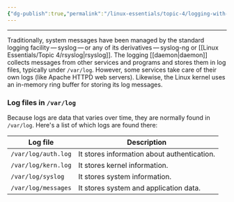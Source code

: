 ```yaml
---
{"dg-publish":true,"permalink":"/linux-essentials/topic-4/logging-with-the-syslog-daemon/"}
---
```


---
Traditionally, system messages have been managed by the standard logging facility — syslog — or any of its derivatives — syslog-ng or [[Linux Essentials/Topic 4/rsyslog\|rsyslog]]. The logging [[daemon\|daemon]] collects messages from other services and programs and stores them in log files, typically under `/var/log`. However, some services take care of their own logs (like Apache HTTPD web servers). Likewise, the Linux kernel uses an in-memory ring buffer for storing its log messages.

### Log files in `/var/log`

Because logs are data that varies over time, they are normally found in `/var/log`. Here's a list of which logs are found there:

| Log file            | Description                                 |
| ------------------- | ------------------------------------------- |
| `/var/log/auth.log` | It stores information about authentication. |
| `/var/log/kern.log` | It stores kernel information.               |
| `/var/log/syslog`   | It stores system information.               |
| `/var/log/messages` | It stores system and application data.      |
